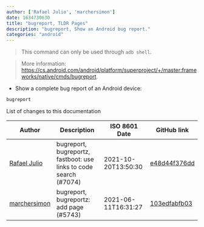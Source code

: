 ```yaml
---
author: ['Rafael Julio', 'marchersimon']
date: 1634730630
title: "bugreport, TLDR Pages"
description: "bugreport, Show an Android bug report."
categories: "android"
---
```

> This command can only be used through `adb shell`.

> More information: <https://cs.android.com/android/platform/superproject/+/master:frameworks/native/cmds/bugreport>.

- Show a complete bug report of an Android device:

```bash
bugreport
```
List of changes to this documentation


Author | Description | ISO 8601 Date | GitHub link
------|-----|-----|-----
[Rafael Julio](mailto:development@rafifos.dev) | bugreport, bugreportz, fastboot: use links to code search (#7074) | 2021-10-20T13:50:30 | [e48d44f376dd](https://github.com/tldr-pages/tldr/commit/e48d44f376dd7610f183ca3d490fe9adfcf3e518)
[marchersimon](mailto:50295997+marchersimon@users.noreply.github.com) | bugreport, bugreportz: add page (#5743) | 2021-06-11T16:31:27 | [103edfabfb03](https://github.com/tldr-pages/tldr/commit/103edfabfb036b9114aa1983344a591151dda193)

